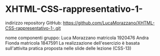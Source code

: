 # XHTML-CSS-rappresentativo-1-

indirizzo repository GitHub: https://github.com/LucaMorazzano/XHTML-CSS-rappresentativo-1-.git

nome componenti gruppo: Luca Morazzano 	matricola 1920476
		        Andra Fionda 	matricola 1847591
La realizzazione dell'esercizio è basata sull'attivita pratica proposta nelle slide delle lezione (CSS-13)
